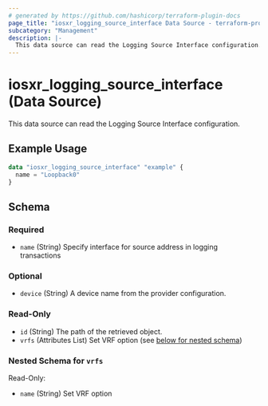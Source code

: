 ```yaml
---
# generated by https://github.com/hashicorp/terraform-plugin-docs
page_title: "iosxr_logging_source_interface Data Source - terraform-provider-iosxr"
subcategory: "Management"
description: |-
  This data source can read the Logging Source Interface configuration.
---
```


# iosxr_logging_source_interface (Data Source)

This data source can read the Logging Source Interface configuration.

## Example Usage

```terraform
data "iosxr_logging_source_interface" "example" {
  name = "Loopback0"
}
```

<!-- schema generated by tfplugindocs -->
## Schema

### Required

- `name` (String) Specify interface for source address in logging transactions

### Optional

- `device` (String) A device name from the provider configuration.

### Read-Only

- `id` (String) The path of the retrieved object.
- `vrfs` (Attributes List) Set VRF option (see [below for nested schema](#nestedatt--vrfs))

<a id="nestedatt--vrfs"></a>
### Nested Schema for `vrfs`

Read-Only:

- `name` (String) Set VRF option


